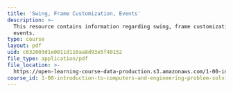 ```yaml
---
title: 'Swing, Frame Customization, Events'
description: >-
  This resource contains information regarding swing, frame customization,
  events.
type: course
layout: pdf
uid: c632003d1e0011d110aa8d93e5f40152
file_type: application/pdf
file_location: >-
  https://open-learning-course-data-production.s3.amazonaws.com/1-00-introduction-to-computers-and-engineering-problem-solving-spring-2012/c632003d1e0011d110aa8d93e5f40152_MIT1_00S12_REC_7.pdf
course_id: 1-00-introduction-to-computers-and-engineering-problem-solving-spring-2012
---
```

